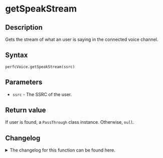 # getSpeakStream 

## Description

Gets the stream of what an user is saying in the connected voice channel.

## Syntax

```
perfcVoice.getSpeakStream(ssrc)
```

## Parameters

- `ssrc` - The SSRC of the user.

## Return value

If user is found, a `PassThrough` class instance. Otherwise, `null`. 

## Changelog
<details>

<summary>The changelog for this function can be found here.</summary>

### 1.0.0

- Initial implementation

</details>
